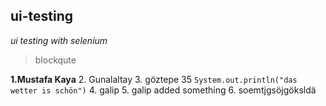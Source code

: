 ## ui-testing
*ui testing with selenium* 
>blockqute

**1.Mustafa Kaya**
2. Gunalaltay
3. göztepe 35
`System.out.println("das wetter is schön")`
4. galip
5. galip added something
6. soemtjgsöjgöksldä

